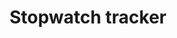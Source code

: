 ---
layout: page
title: Stopwatch tracker
description: Small script to track time you spend in front of your screen.
img: /assets/img/fun_screen_tracker.png
redirect: https://github.com/miykael/xbar_screentime_tracker
importance: 4
category: fun
---